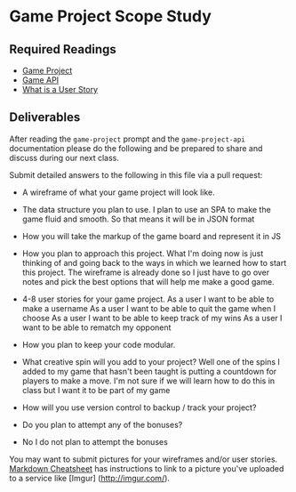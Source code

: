# Game Project Scope Study

## Required Readings

-   [Game Project](https://github.com/ga-wdi-boston/game-project)
-   [Game API](https://github.com/ga-wdi-boston/game-project-api)
-   [What is a User Story](https://www.mountaingoatsoftware.com/agile/user-stories)

## Deliverables

After reading the `game-project` prompt and the `game-project-api` documentation
please do the following and be prepared to share and discuss during our next
class.

Submit detailed answers to the following in this file via a pull request:

-   A wireframe of what your game project will look like.

-   The data structure you plan to use.
I plan to use an SPA to make the game fluid and smooth. So that means it will be
in JSON format

-   How you will take the markup of the game board and represent it in JS

-   How you plan to approach this project.
What I'm doing now is just thinking of and going back to the ways in which we
learned how to start this project. The wireframe is already done so I just have
to go over notes and pick the best options that will help me make a good game.

-   4-8 user stories for your game project.
 As a user I want to be able to make a username
 As a user I want to be able to quit the game when I choose
 As a user I want to be able to keep track of my wins
 As a user I want to be able to rematch my opponent

-   How you plan to keep your code modular.

-   What creative spin will you add to your project?
Well one of the spins I added to my game that hasn't been taught is putting a
countdown for players to make a move. I'm not sure if we will learn how to do this
in class but I want it to be part of my game

-   How will you use version control to backup / track your project?

-   Do you plan to attempt any of the bonuses?
- No I do not plan to attempt the bonuses

You may want to submit pictures for your wireframes and/or user stories.
[Markdown Cheatsheet](https://github.com/adam-p/markdown-here/wiki/Markdown-Cheatsheet)
has instructions to link to a picture you've uploaded to a service like [Imgur]
(http://imgur.com/).

